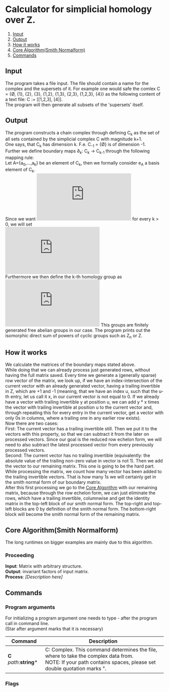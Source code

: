 # Calculator for simplicial homology over Z.
1. [Input](#input)
2. [Output](#output)
3. [How it works](#work)
4. [Core Algorithm(Smith Normalform)](#core)
5. [Commands](#cmds)

## Input <a name="input"></a>
The program takes a file input. The file should contain a name for the complex and the supersets of it.
For example one would safe the comlex C = {Ø, {1}, {2}, {3}, {1,2}, {1,3}, {2,3}, {1,2,3}, {4}} as the following content of a text file:
C := [[1,2,3], [4]].<br>
The program will then generate all subsets of the 'supersets' itself.
## Output <a name="output"></a>
The program constructs a chain complex through defining C<sub>k</sub> as the set of all sets contained by the simplicial complex C with magnitude k+1.<br>
One says, that C<sub>k</sub> has dimension k. F.e. C<sub>-1</sub> = {Ø} is of dimension -1.<br>
Further we define boundary maps ∂<sub>k</sub>: C<sub>k</sub> -> C<sub>k-1</sub> through the following mapping rule:<br>
Let A={a<sub>0</sub>,...,a<sub>k</sub>} be an element of C<sub>k</sub>, then we formally consider e<sub>A</sub> a basis element of C<sub>k</sub>.<br>
Since we want ![equation](http://latex.codecogs.com/gif.latex?%5Cpartial_k%20%5Ccirc%20%5Cpartial_%7Bk-1%7D%20%3D%200) for every k > 0, we will set<br>
![equation](http://latex.codecogs.com/gif.latex?%5Cpartial_k%28e_A%29%20%3D%20%5Csum_%7Bi%20%3D%200%7D%5Ek%20%7B%28-1%29%5Ei%20e_%7BA%5Csetminus%5C%7Ba_i%5C%7D%7D%7D)
<br>
Furthermore we then define the k-th homology group as ![equation](http://latex.codecogs.com/gif.latex?H_k%28C%29%20%3D%20%7Bker%7E%5Cpartial_k%7D/%7Bim%7E%5Cpartial_%7Bk&plus;1%7D%7D)
This groups are finitely generated free abelian groups in our case. The program prints out the isomorphic direct sum of powers of cyclic groups such as Z<sub>n</sub> or Z.<br>
## How it works <a name="work"></a>
We calculate the matrices of the boundary maps stated above.<br>
While doing that we can already process just generated rows, without having the full matrix saved. Every time we generate a (generally sparse) row vector of the matrix, we look up, if we have an index-intersection of the current vector with an already generated vector, having a trailing invertible in Z, which are +1 and -1 (meaning, that we have an index u, such that the u-th entry, let us call it x, in our current vector is not equal to 0. If we already have a vector with trailing invertible y at position u, we can add y * x times the vector with trailing invertible at position u to the current vector and, through repeating this for every entry in the current vector, get a vector with only 0s in columns, where a trailing one in any earlier row exists).<br>
Now there are two cases:<br>
First: The current vector has a trailing invertible still. Then we put it to the vectors with this property, so that we can subtract it from the later on processed vectors. Since our goal is the reduced row echelon form, we will need to also subtract the latest processed vector from every previously processed vectors.<br>
Second: The current vector has no trailing invertible (equivalently: the absolute value of the trailing non-zero value in vector is not 1). Then we add the vector to our remaining matrix. This one is going to be the hard part.<br>
While processing the matrix, we count how many vector has been added to the trailing invertible vectors. That is how many 1s we will certainly get in the smith normal form of our boundary matrix.<br>
After this first processing we go to the [Core Algorithm](#core) with our remaining matrix, because through the row echelon form, we can just eliminate the rows, which have a trailing invertible, columnwise and get the identity matrix in the top-left block of our smith normal form. The top-right and top-left blocks are 0 by definition of the smith normal form. The bottom-right block will become the smith normal form of the remaining matrix.<br>
## Core Algorithm(Smith Normalform) <a name="core"></a>
The long runtimes on bigger examples are mainly due to this algorithm.
### Proceeding
**Input**: Matrix with arbitrary structure.<br>
**Output**: invariant factors of input matrix.<br>
**Process**: *[Description here]*
## Commands <a name="cmd"></a>
### Program arguments
For initializing a program argument one needs to type -<command> <parameters> after the program call in command line.<br>
(Star after argument marks that it is necessary)

| Command       | Description   |
| ------------- | ------------- |
| **C** *path*:**string**\* | C: Complex. This command determines the file, where to take the complex data from.<br> NOTE: If your path contains spaces, please set double quotation marks ". |
### Flags
